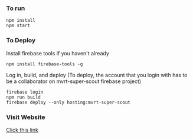 ### To run ###
```
npm install
npm start
```

### To Deploy ###

Install firebase tools if you haven't already

```
npm install firebase-tools -g
```

Log in, build, and deploy (To deploy, the account that you login with has to be a collaborator on mvrt-super-scout firebase project)
```
firebase login
npm run build
firebase deploy --only hosting:mvrt-super-scout
```

### Visit Website ###
[Click this link](https://mvrt-super-scout.web.app/)